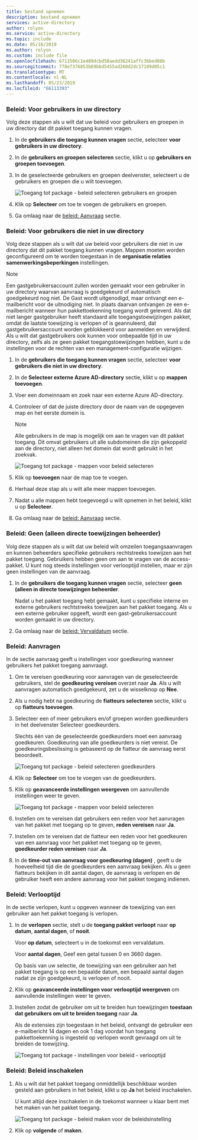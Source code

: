 ```yaml
---
title: bestand opnemen
description: bestand opnemen
services: active-directory
author: rolyon
ms.service: active-directory
ms.topic: include
ms.date: 05/16/2019
ms.author: rolyon
ms.custom: include file
ms.openlocfilehash: 6711506c1e489dcbd50aedd36241affc3bbed80b
ms.sourcegitcommit: 778e7376853b69bbd5455ad260d2dc17109d05c1
ms.translationtype: MT
ms.contentlocale: nl-NL
ms.lasthandoff: 05/23/2019
ms.locfileid: "66113393"
---
```

### <a name="policy-for-users-in-your-directory"></a>Beleid: Voor gebruikers in uw directory

Volg deze stappen als u wilt dat uw beleid voor gebruikers en groepen in uw directory dat dit pakket toegang kunnen vragen.

1. In de **gebruikers die toegang kunnen vragen** sectie, selecteer **voor gebruikers in uw directory**.

1. In de **gebruikers en groepen selecteren** sectie, klikt u op **gebruikers en groepen toevoegen**.

1. In de geselecteerde gebruikers en groepen deelvenster, selecteert u de gebruikers en groepen die u wilt toevoegen.

    ![Toegang tot package - beleid selecteren gebruikers en groepen](./media/active-directory-entitlement-management-policy/policy-select-users-groups.png)

1. Klik op **Selecteer** om toe te voegen de gebruikers en groepen.

1. Ga omlaag naar de [beleid: Aanvraag](#policy-request) sectie.

### <a name="policy-for-users-not-in-your-directory"></a>Beleid: Voor gebruikers die niet in uw directory

Volg deze stappen als u wilt dat uw beleid voor gebruikers die niet in uw directory dat dit pakket toegang kunnen vragen. Mappen moeten worden geconfigureerd om te worden toegestaan in de **organisatie relaties samenwerkingsbeperkingen** instellingen.

> [!NOTE]
> Een gastgebruikersaccount zullen worden gemaakt voor een gebruiker in uw directory waarvan aanvraag is goedgekeurd of automatisch goedgekeurd nog niet. De Gast wordt uitgenodigd, maar ontvangt een e-mailbericht voor de uitnodiging niet. In plaats daarvan ontvangen ze een e-mailbericht wanneer hun pakkettoekenning toegang wordt geleverd. Als dat niet langer gastgebruiker heeft standaard alle toegangstoewijzingen pakket, omdat de laatste toewijzing is verlopen of is geannuleerd, dat gastgebruikersaccount worden geblokkeerd voor aanmelden en verwijderd. Als u wilt dat gastgebruikers ook kunnen voor onbepaalde tijd in uw directory, zelfs als ze geen pakket toegangstoewijzingen hebben, kunt u de instellingen voor de rechten van een management-configuratie wijzigen.

1. In de **gebruikers die toegang kunnen vragen** sectie, selecteer **voor gebruikers die niet in uw directory**.

1. In de **Selecteer externe Azure AD-directory** sectie, klikt u op **mappen toevoegen**.

1. Voer een domeinnaam en zoek naar een externe Azure AD-directory.

1. Controleer of dat de juiste directory door de naam van de opgegeven map en het eerste domein is.

    > [!NOTE]
    > Alle gebruikers in de map is mogelijk om aan te vragen van dit pakket toegang. Dit omvat gebruikers uit alle subdomeinen die zijn gekoppeld aan de directory, niet alleen het domein dat wordt gebruikt in het zoekvak.

    ![Toegang tot package - mappen voor beleid selecteren](./media/active-directory-entitlement-management-policy/policy-select-directories.png)

1. Klik op **toevoegen** naar de map toe te voegen.

1. Herhaal deze stap als u wilt alle meer mappen toevoegen.

1. Nadat u alle mappen hebt toegevoegd u wilt opnemen in het beleid, klikt u op **Selecteer**.

1. Ga omlaag naar de [beleid: Aanvraag](#policy-request) sectie.

### <a name="policy-none-administrator-direct-assignments-only"></a>Beleid: Geen (alleen directe toewijzingen beheerder)

Volg deze stappen als u wilt dat uw beleid wilt omzeilen toegangsaanvragen en kunnen beheerders specifieke gebruikers rechtstreeks toewijzen aan het pakket toegang. Gebruikers hebben geen om aan te vragen van de access-pakket. U kunt nog steeds instellingen voor verlooptijd instellen, maar er zijn geen instellingen van de aanvraag.

1. In de **gebruikers die toegang kunnen vragen** sectie, selecteer **geen (alleen in directe toewijzingen beheerder**.

    Nadat u het pakket toegang hebt gemaakt, kunt u specifieke interne en externe gebruikers rechtstreeks toewijzen aan het pakket toegang. Als u een externe gebruiker opgeeft, wordt een gast-gebruikersaccount worden gemaakt in uw directory.

1. Ga omlaag naar de [beleid: Vervaldatum](#policy-expiration) sectie.

### <a name="policy-request"></a>Beleid: Aanvragen

In de sectie aanvraag geeft u instellingen voor goedkeuring wanneer gebruikers het pakket toegang aanvraagt.

1. Om te vereisen goedkeuring voor aanvragen van de geselecteerde gebruikers, stel de **goedkeuring vereisen** overzet naar **Ja**. Als u wilt aanvragen automatisch goedgekeurd, zet u de wisselknop op **Nee**.

1. Als u nodig hebt na goedkeuring de **fiatteurs selecteren** sectie, klikt u op **fiatteurs toevoegen**.

1. Selecteer een of meer gebruikers en/of groepen worden goedkeurders in het deelvenster Selecteer goedkeurders.

    Slechts één van de geselecteerde goedkeurders moet een aanvraag goedkeuren. Goedkeuring van alle goedkeurders is niet vereist. De goedkeuringsbeslissing is gebaseerd op de fiatteur de aanvraag eerst beoordeelt.

    ![Toegang tot package - beleid selecteren goedkeurders](./media/active-directory-entitlement-management-policy/policy-select-approvers.png)

1. Klik op **Selecteer** om toe te voegen van de goedkeurders.

1. Klik op **geavanceerde instellingen weergeven** om aanvullende instellingen weer te geven.

    ![Toegang tot package - mappen voor beleid selecteren](./media/active-directory-entitlement-management-policy/policy-advanced-request.png)

1. Instellen om te vereisen dat gebruikers een reden voor het aanvragen van het pakket met toegang op te geven, **reden vereisen** naar **Ja**.

1. Instellen om te vereisen dat de fiatteur een reden voor het goedkeuren van een aanvraag voor het pakket met toegang op te geven, **goedkeurder reden vereisen** naar **Ja**.

1. In de **time-out van aanvraag voor goedkeuring (dagen)** , geeft u de hoeveelheid tijd die de goedkeurders een aanvraag bekijken. Als u geen fiatteurs bekijken in dit aantal dagen, de aanvraag is verlopen en de gebruiker heeft een andere aanvraag voor het pakket toegang indienen.

### <a name="policy-expiration"></a>Beleid: Verlooptijd

In de sectie verlopen, kunt u opgeven wanneer de toewijzing van een gebruiker aan het pakket toegang is verlopen.

1. In de **verlopen** sectie, stelt u de **toegang pakket verloopt** naar **op datum**, **aantal dagen**, of **nooit**.

    Voor **op datum**, selecteert u in de toekomst een vervaldatum.

    Voor **aantal dagen**, Geef een getal tussen 0 en 3660 dagen.

    Op basis van uw selectie, de toewijzing van een gebruiker aan het pakket toegang is op een bepaalde datum, een bepaald aantal dagen nadat ze zijn goedgekeurd, is verlopen of nooit.

1. Klik op **geavanceerde instellingen voor verlooptijd weergeven** om aanvullende instellingen weer te geven.

1. Instellen zodat de gebruiker om uit te breiden hun toewijzingen **toestaan dat gebruikers om uit te breiden toegang** naar **Ja**.

    Als de extensies zijn toegestaan in het beleid, ontvangt de gebruiker een e-mailbericht 14 dagen en ook 1 dag voordat hun toegang pakkettoekenning is ingesteld op verlopen wordt gevraagd om uit te breiden de toewijzing.

    ![Toegang tot package - instellingen voor beleid - verlooptijd](./media/active-directory-entitlement-management-policy/policy-expiration.png)

### <a name="policy-enable-policy"></a>Beleid: Beleid inschakelen

1. Als u wilt dat het pakket toegang onmiddellijk beschikbaar worden gesteld aan gebruikers in het beleid, klikt u op **Ja** het beleid inschakelen.

    U kunt altijd deze inschakelen in de toekomst wanneer u klaar bent met het maken van het pakket toegang.

    ![Toegang tot package - beleid maken voor de beleidsinstelling](./media/active-directory-entitlement-management-policy/policy-enable.png)

1. Klik op **volgende** of **maken**.
